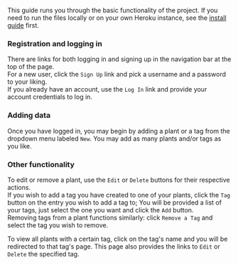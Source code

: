 This guide runs you through the basic functionality of the project. If you need to run the files locally or on your own Heroku instance, see the [install guide](./installguide.md) first.  

### Registration and logging in
There are links for both logging in and signing up in the navigation bar at the top of the page.  
For a new user, click the `Sign Up` link and pick a username and a password to your liking.  
If you already have an account, use the `Log In` link and provide your account credentials to log in.  

### Adding data
Once you have logged in, you may begin by adding a plant or a tag from the dropdown menu labeled `New`. You may add as many plants and/or tags as you like.  

### Other functionality
To edit or remove a plant, use the `Edit` or `Delete` buttons for their respective actions.  
If you wish to add a tag you have created to one of your plants, click the `Tag` button on the entry you wish to add a tag to; You will be provided a list of your tags, just select the one you want and click the `Add` button.  
Removing tags from a plant functions similarly: click `Remove a Tag` and select the tag you wish to remove.  

To view all plants with a certain tag, click on the tag's name and you will be redirected to that tag's page. This page also provides the links to `Edit` or `Delete` the specified tag.
